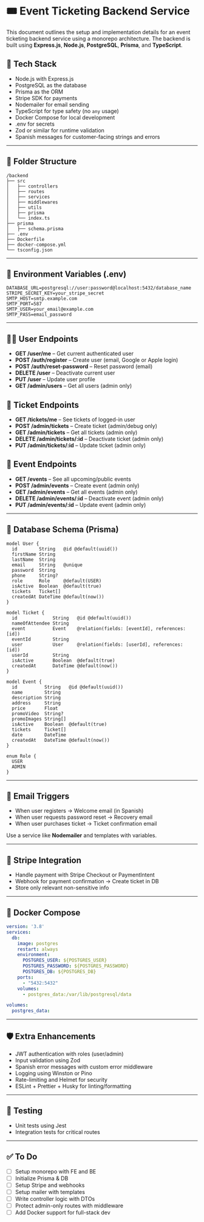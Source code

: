 
# 🎟️ Event Ticketing Backend Service

This document outlines the setup and implementation details for an event ticketing backend service using a monorepo architecture. The backend is built using **Express.js**, **Node.js**, **PostgreSQL**, **Prisma**, and **TypeScript**.

## 🧱 Tech Stack

- Node.js with Express.js
- PostgreSQL as the database
- Prisma as the ORM
- Stripe SDK for payments
- Nodemailer for email sending
- TypeScript for type safety (no `any` usage)
- Docker Compose for local development
- .env for secrets
- Zod or similar for runtime validation
- Spanish messages for customer-facing strings and errors

---

## 📂 Folder Structure

```
/backend
├── src
│   ├── controllers
│   ├── routes
│   ├── services
│   ├── middlewares
│   ├── utils
│   ├── prisma
│   └── index.ts
├── prisma
│   ├── schema.prisma
├── .env
├── Dockerfile
├── docker-compose.yml
└── tsconfig.json
```

---

## 🔐 Environment Variables (.env)

```
DATABASE_URL=postgresql://user:password@localhost:5432/database_name
STRIPE_SECRET_KEY=your_stripe_secret
SMTP_HOST=smtp.example.com
SMTP_PORT=587
SMTP_USER=your_email@example.com
SMTP_PASS=email_password
```

---

## 🧑‍💻 User Endpoints

- **GET /user/me** – Get current authenticated user
- **POST /auth/register** – Create user (email, Google or Apple login)
- **POST /auth/reset-password** – Reset password (email)
- **DELETE /user** – Deactivate current user
- **PUT /user** – Update user profile
- **GET /admin/users** – Get all users (admin only)

## 🎫 Ticket Endpoints

- **GET /tickets/me** – See tickets of logged-in user
- **POST /admin/tickets** – Create ticket (admin/debug only)
- **GET /admin/tickets** – Get all tickets (admin only)
- **DELETE /admin/tickets/:id** – Deactivate ticket (admin only)
- **PUT /admin/tickets/:id** – Update ticket (admin only)

## 🎉 Event Endpoints

- **GET /events** – See all upcoming/public events
- **POST /admin/events** – Create event (admin only)
- **GET /admin/events** – Get all events (admin only)
- **DELETE /admin/events/:id** – Deactivate event (admin only)
- **PUT /admin/events/:id** – Update event (admin only)

---

## 🧬 Database Schema (Prisma)

```prisma
model User {
  id        String   @id @default(uuid())
  firstName String
  lastName  String
  email     String   @unique
  password  String
  phone     String?
  role      Role     @default(USER)
  isActive  Boolean  @default(true)
  tickets   Ticket[]
  createdAt DateTime @default(now())
}

model Ticket {
  id             String   @id @default(uuid())
  nameOfAttendee String
  event          Event    @relation(fields: [eventId], references: [id])
  eventId        String
  user           User     @relation(fields: [userId], references: [id])
  userId         String
  isActive       Boolean  @default(true)
  createdAt      DateTime @default(now())
}

model Event {
  id          String   @id @default(uuid())
  name        String
  description String
  address     String
  price       Float
  promoVideo  String?
  promoImages String[]
  isActive    Boolean  @default(true)
  tickets     Ticket[]
  date        DateTime
  createdAt   DateTime @default(now())
}

enum Role {
  USER
  ADMIN
}
```

---

## 📨 Email Triggers

- When user registers → Welcome email (in Spanish)
- When user requests password reset → Recovery email
- When user purchases ticket → Ticket confirmation email

Use a service like **Nodemailer** and templates with variables.

---

## 🚀 Stripe Integration

- Handle payment with Stripe Checkout or PaymentIntent
- Webhook for payment confirmation → Create ticket in DB
- Store only relevant non-sensitive info

---

## 🔄 Docker Compose

```yaml
version: '3.8'
services:
  db:
    image: postgres
    restart: always
    environment:
      POSTGRES_USER: ${POSTGRES_USER}
      POSTGRES_PASSWORD: ${POSTGRES_PASSWORD}
      POSTGRES_DB: ${POSTGRES_DB}
    ports:
      - "5432:5432"
    volumes:
      - postgres_data:/var/lib/postgresql/data

volumes:
  postgres_data:
```

---

## 🛡️ Extra Enhancements

- JWT authentication with roles (user/admin)
- Input validation using Zod
- Spanish error messages with custom error middleware
- Logging using Winston or Pino
- Rate-limiting and Helmet for security
- ESLint + Prettier + Husky for linting/formatting

---

## 🧪 Testing

- Unit tests using Jest
- Integration tests for critical routes

---

## ✅ To Do

- [ ] Setup monorepo with FE and BE
- [ ] Initialize Prisma & DB
- [ ] Setup Stripe and webhooks
- [ ] Setup mailer with templates
- [ ] Write controller logic with DTOs
- [ ] Protect admin-only routes with middleware
- [ ] Add Docker support for full-stack dev
